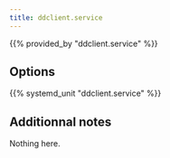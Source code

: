 ```yaml
---
title: ddclient.service
---
```


{{% provided_by "ddclient.service" %}}

## Options

{{% systemd_unit "ddclient.service" %}}

## Additionnal notes

Nothing here.